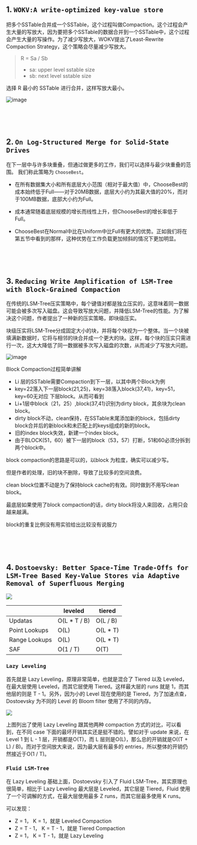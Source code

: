 ## 1.  `WOKV:A write-optimized key-value store`

把多个SSTable合并成一个SSTable，这个过程叫做Compaction。这个过程会产生大量的写放大，因为要把多个SSTable的数据合并到一个SSTable中，这个过程会产生大量的写操作。为了减少写放大，WOKV提出了Least-Rewrite Compaction Strategy，这个策略会尽量减少写放大。

> R = Sa / Sb
> - sa: upper level sstable size
> - sb: next level sstable size

选择 R 最小的 SSTable 进行合并，这样写放大最小。

![image](https://user-images.githubusercontent.com/86946575/226817141-cc17ac77-3a5f-4571-836a-562b6b34f5b2.png)

<br><br><br>
## 2. `On Log-Structured Merge for Solid-State Drives`

在下一层中与许多块重叠，但通过做更多的工作，我们可以选择与最少块重叠的范围。
我们称此策略为 `ChooseBest`。

- 在所有数据集大小和所有底层大小范围（相对于最大值）中，ChooseBest的成本始终低于Full——对于20MB数据，底层大小约为其最大值的20%，而对于100MB数据，底部大小约为Full。
- 成本通常随着底层规模的增长而线性上升，但ChooseBest的增长率低于Full。

- ChooseBest在Normal中比在Uniform中比Full有更大的优势。正如我们将在第五节中看到的那样，这种优势在工作负载更加倾斜的情况下更加明显。
  
<br><br><br>
## 3. `Reducing Write Amplification of LSM-Tree with Block-Grained Compaction`

在传统的LSM-Tree压实策略中，每个键值对都是独立压实的，这意味着同一数据可能会被多次写入磁盘。这会导致写放大问题，并降低LSM-Tree的性能。为了解决这个问题，作者提出了一种新的压实策略，即块级压实。

块级压实将LSM-Tree分成固定大小的块，并将每个块视为一个整体。当一个块被填满新数据时，它将与相邻的块合并成一个更大的块。这样，每个块的压实只需进行一次，这大大降低了同一数据被多次写入磁盘的次数，从而减少了写放大问题。

![image](https://user-images.githubusercontent.com/86946575/226840790-ec6b2bdb-5a46-4097-9215-f0c0a1561132.png)

Block Compaction过程简单讲解
- Li 层的SSTable需要Compaction到下一层，以其中两个Block为例
- key=22落入下一层block(21,25)，key=38落入block(37,41)，key=51，key=60无对应 下层block。从而可看到 
- Li+1层中block（21，25）,block(37,41)识别为dirty block，其余块为clean block。
- dirty block不动，clean保持，在SSTable末尾添加新的block，包括dirty block合并后的新block和未匹配上的keys组成的新的block。
- 旧的index block失效，新建一个index block。
- 由于BLOCK(51，60）被下一层的block（53，57）打断，51和60必须分拆到两个block中。


block compaction的思路是可以的，以block 为粒度，确实可以减少写。

但是作者的处理，旧的块不删除，导致了比较多的空间浪费。

clean block位置不动是为了保持block cache的有效。同时做到不用写clean block。

最底层如果使用了block compaction的话，dirty block将没人来回收，占用只会越来越满。


block的重复比例没有用实验给出比较没有说服力

<br><br><br>
## 4. `Dostoevsky: Better Space-Time Trade-Offs for LSM-Tree Based Key-Value Stores via Adaptive Removal of Superfluous Merging`

![](https://img.toutiao.io/c/3c80b77e2dffe70bcb9cc1f7bc67a7e3)

||leveled|tiered|
|--|--|--|
|Updatas|O(L * T / B)|O(L / B)|
|Point Lookups| O(L)|O(L * T)|
|Range Lookups|O(L)|O(L * T)|
|SAF| O(1 / T)|O(T)|

### `Lazy Leveling`

首先就是 Lazy Leveling，原理非常简单，也就是混合了 Tiered 以及 Leveled，在最大层使用 Leveled，而其它层使用 Tiered。这样最大层的 runs 就是 1，而其他层的则是 T - 1。另外，因为小的 Level 现在使用的是 Tiered，为了加速点查，Dostoevsky 为不同的 Level 的 Bloom filter 使用了不同的内存。

![](https://img.toutiao.io/c/4883d730aa83d16203fd8bcf9c1d3185)

上图列出了使用 Lazy Leveling 跟其他两种 compaction 方式的对比，可以看到，在不同 case 下面的最坏开销其实还是挺不错的。譬如对于 update 来说，在 Level 1 到 L - 1 层，开销都是O(T)，而 L 层则是O(L)，那么总的开销就是O((T + L) / B)。而对于空间放大来说，因为最大层有最多的 entries，所以整体的开销仍然接近于O(1 / T)。

### `Fluid LSM-Tree`

在 Lazy Leveling 基础上面，Dostoevsky 引入了 Fluid LSM-Tree，其实原理也很简单，相比于 Lazy Leveling 最大层是 Leveled，其它层是 Tiered，Fluid 使用了一个可调解的方式，在最大层使用最多 Z runs，而其它层最多使用 K runs。

可以发现：

- Z = 1， K = 1，就是 Leveled Compaction
- Z = T - 1， K = T - 1，就是 Tiered Compaction
- Z = 1， K = T - 1，就是 Lazy Leveling

